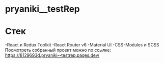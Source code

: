 # pryaniki__testRep
# Стек
  -React и Redux Toolkit
  -React Router v6
  -Material UI
  -CSS-Modules и SCSS
Посмотреть собранный проект можно по ссылке:
  https://8129693d.pryaniki--testrep.pages.dev/
